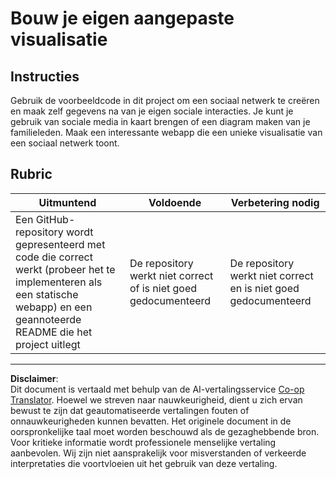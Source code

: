 <!--
CO_OP_TRANSLATOR_METADATA:
{
  "original_hash": "e56df4c0f49357e30ac8fc77aa439dd4",
  "translation_date": "2025-08-28T15:41:28+00:00",
  "source_file": "3-Data-Visualization/13-meaningful-visualizations/assignment.md",
  "language_code": "nl"
}
-->
# Bouw je eigen aangepaste visualisatie

## Instructies

Gebruik de voorbeeldcode in dit project om een sociaal netwerk te creëren en maak zelf gegevens na van je eigen sociale interacties. Je kunt je gebruik van sociale media in kaart brengen of een diagram maken van je familieleden. Maak een interessante webapp die een unieke visualisatie van een sociaal netwerk toont.

## Rubric

Uitmuntend | Voldoende | Verbetering nodig
--- | --- | --- |
Een GitHub-repository wordt gepresenteerd met code die correct werkt (probeer het te implementeren als een statische webapp) en een geannoteerde README die het project uitlegt | De repository werkt niet correct of is niet goed gedocumenteerd | De repository werkt niet correct en is niet goed gedocumenteerd

---

**Disclaimer**:  
Dit document is vertaald met behulp van de AI-vertalingsservice [Co-op Translator](https://github.com/Azure/co-op-translator). Hoewel we streven naar nauwkeurigheid, dient u zich ervan bewust te zijn dat geautomatiseerde vertalingen fouten of onnauwkeurigheden kunnen bevatten. Het originele document in de oorspronkelijke taal moet worden beschouwd als de gezaghebbende bron. Voor kritieke informatie wordt professionele menselijke vertaling aanbevolen. Wij zijn niet aansprakelijk voor misverstanden of verkeerde interpretaties die voortvloeien uit het gebruik van deze vertaling.